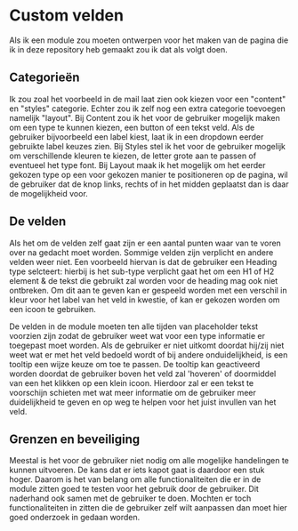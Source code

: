 # Custom velden

Als ik een module zou moeten ontwerpen voor het maken van de pagina die ik in deze repository heb gemaakt zou ik dat als volgt doen.

## Categorieën

Ik zou zoal het voorbeeld in de mail laat zien ook kiezen voor een "content" en "styles" categorie. Echter zou ik zelf nog een extra categorie toevoegen namelijk "layout". 
Bij Content zou ik het voor de gebruiker mogelijk maken om een type te kunnen kiezen, een button of een tekst veld. Als de gebruiker bijvoorbeeld een label kiest, laat ik in een dropdown eerder gebruikte label keuzes zien.
Bij Styles stel ik het voor de gebruiker mogelijk om verschillende kleuren te kiezen, de letter grote aan te passen of eventueel het type font.
Bij Layout maak ik het mogelijk om het eerder gekozen type op een voor gekozen manier te positioneren op de pagina, wil de gebruiker dat de knop links, rechts of in het midden geplaatst dan is daar de mogelijkheid voor.

## De velden

Als het om de velden zelf gaat zijn er een aantal punten waar van te voren over na gedacht moet worden. Sommige velden zijn verplicht en andere velden weer niet. Een voorbeeld hiervan is dat de gebruiker een Heading type selcteert: hierbij is het sub-type verplicht gaat het om een H1 of H2 element & de tekst die gebruikt zal worden voor de heading mag ook niet ontbreken. Om dit aan te geven kan er gespeeld worden met een verschil in kleur voor het label van het veld in kwestie, of kan er gekozen worden om een icoon te gebruiken. 

De velden in de module moeten ten alle tijden van placeholder tekst voorzien zijn zodat de gebruiker weet wat voor een type informatie er toegepast moet worden. Als de gebruiker er niet uitkomt doordat hij/zij niet weet wat er met het veld bedoeld wordt of bij andere onduidelijkheid, is een tooltip een wijze keuze om toe te passen. De tooltip kan geactiveerd worden doordat de gebruiker boven het veld zal 'hoveren' of doormiddel van een het klikken op een klein icoon. Hierdoor zal er een tekst te voorschijn schieten met wat meer informatie om de gebruiker meer duidelijkheid te geven en op weg te helpen voor het juist invullen van het veld. 

## Grenzen en beveiliging

Meestal is het voor de gebruiker niet nodig om alle mogelijke handelingen te kunnen uitvoeren. De kans dat er iets kapot gaat is daardoor een stuk hoger. Daarom is het van belang om alle functionaliteiten die er in de module zitten goed te testen voor het gebruik door de gebruiker. Dit naderhand ook samen met de gebruiker te doen. Mochten er toch functionaliteiten in zitten die de gebruiker zelf wilt aanpassen dan moet hier goed onderzoek in gedaan worden.

